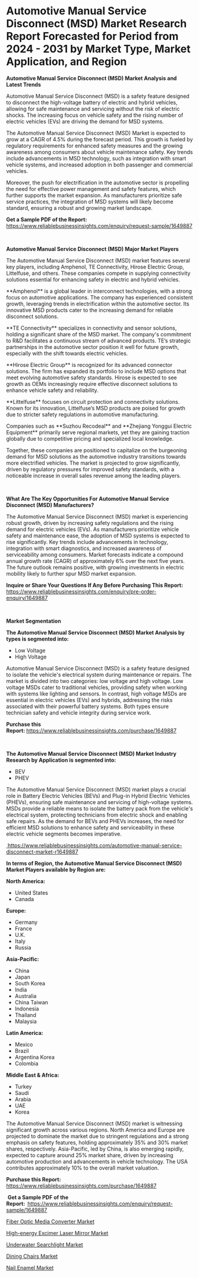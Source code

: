 <p><h1>Automotive Manual Service Disconnect (MSD) Market Research Report Forecasted for Period from 2024 -  2031 by Market Type, Market Application, and Region</h1></p><p><strong>Automotive Manual Service Disconnect (MSD) Market Analysis and Latest Trends</strong></p>
<p><p>Automotive Manual Service Disconnect (MSD) is a safety feature designed to disconnect the high-voltage battery of electric and hybrid vehicles, allowing for safe maintenance and servicing without the risk of electric shocks. The increasing focus on vehicle safety and the rising number of electric vehicles (EVs) are driving the demand for MSD systems.</p><p>The Automotive Manual Service Disconnect (MSD) Market is expected to grow at a CAGR of 4.5% during the forecast period. This growth is fueled by regulatory requirements for enhanced safety measures and the growing awareness among consumers about vehicle maintenance safety. Key trends include advancements in MSD technology, such as integration with smart vehicle systems, and increased adoption in both passenger and commercial vehicles. </p><p>Moreover, the push for electrification in the automotive sector is propelling the need for effective power management and safety features, which further supports the market expansion. As manufacturers prioritize safe service practices, the integration of MSD systems will likely become standard, ensuring a robust and growing market landscape.</p></p>
<p><strong>Get a Sample PDF of the Report:&nbsp;</strong> <a href="https://www.reliablebusinessinsights.com/enquiry/request-sample/1649887?utm_campaign=96&utm_medium=2&utm_source=Github&utm_content=ia&utm_term=25092024&utm_id=automotive-manual-service-disconnect-msd">https://www.reliablebusinessinsights.com/enquiry/request-sample/1649887</a></p>
<p>&nbsp;</p>
<p><strong>Automotive Manual Service Disconnect (MSD) Major Market Players</strong></p>
<p><p>The Automotive Manual Service Disconnect (MSD) market features several key players, including Amphenol, TE Connectivity, Hirose Electric Group, Littelfuse, and others. These companies compete in supplying connectivity solutions essential for enhancing safety in electric and hybrid vehicles.</p><p>**Amphenol** is a global leader in interconnect technologies, with a strong focus on automotive applications. The company has experienced consistent growth, leveraging trends in electrification within the automotive sector. Its innovative MSD products cater to the increasing demand for reliable disconnect solutions.</p><p>**TE Connectivity** specializes in connectivity and sensor solutions, holding a significant share of the MSD market. The company's commitment to R&D facilitates a continuous stream of advanced products. TE’s strategic partnerships in the automotive sector position it well for future growth, especially with the shift towards electric vehicles.</p><p>**Hirose Electric Group** is recognized for its advanced connector solutions. The firm has expanded its portfolio to include MSD options that meet evolving automotive safety standards. Hirose is expected to see growth as OEMs increasingly require effective disconnect solutions to enhance vehicle safety and reliability.</p><p>**Littelfuse** focuses on circuit protection and connectivity solutions. Known for its innovation, Littelfuse’s MSD products are poised for growth due to stricter safety regulations in automotive manufacturing.</p><p>Companies such as **Suzhou Recodeal** and **Zhejiang Yonggui Electric Equipment** primarily serve regional markets, yet they are gaining traction globally due to competitive pricing and specialized local knowledge.</p><p>Together, these companies are positioned to capitalize on the burgeoning demand for MSD solutions as the automotive industry transitions towards more electrified vehicles. The market is projected to grow significantly, driven by regulatory pressures for improved safety standards, with a noticeable increase in overall sales revenue among the leading players.</p></p>
<p>&nbsp;</p>
<p><strong>What Are The Key Opportunities For Automotive Manual Service Disconnect (MSD) Manufacturers?</strong></p>
<p><p>The Automotive Manual Service Disconnect (MSD) market is experiencing robust growth, driven by increasing safety regulations and the rising demand for electric vehicles (EVs). As manufacturers prioritize vehicle safety and maintenance ease, the adoption of MSD systems is expected to rise significantly. Key trends include advancements in technology, integration with smart diagnostics, and increased awareness of serviceability among consumers. Market forecasts indicate a compound annual growth rate (CAGR) of approximately 6% over the next five years. The future outlook remains positive, with growing investments in electric mobility likely to further spur MSD market expansion.</p></p>
<p><strong>Inquire or Share Your Questions If Any Before Purchasing This Report:</strong> <a href="https://www.reliablebusinessinsights.com/enquiry/pre-order-enquiry/1649887?utm_campaign=96&utm_medium=2&utm_source=Github&utm_content=ia&utm_term=25092024&utm_id=automotive-manual-service-disconnect-msd">https://www.reliablebusinessinsights.com/enquiry/pre-order-enquiry/1649887</a></p>
<p>&nbsp;</p>
<p><strong>Market Segmentation</strong></p>
<p><strong>The Automotive Manual Service Disconnect (MSD) Market Analysis by types is segmented into:</strong></p>
<p><ul><li>Low Voltage</li><li>High Voltage</li></ul></p>
<p><p>Automotive Manual Service Disconnect (MSD) is a safety feature designed to isolate the vehicle's electrical system during maintenance or repairs. The market is divided into two categories: low voltage and high voltage. Low voltage MSDs cater to traditional vehicles, providing safety when working with systems like lighting and sensors. In contrast, high voltage MSDs are essential in electric vehicles (EVs) and hybrids, addressing the risks associated with their powerful battery systems. Both types ensure technician safety and vehicle integrity during service work.</p></p>
<p><strong>Purchase this Report:&nbsp;</strong><a href="https://www.reliablebusinessinsights.com/purchase/1649887?utm_campaign=96&utm_medium=2&utm_source=Github&utm_content=ia&utm_term=25092024&utm_id=automotive-manual-service-disconnect-msd">https://www.reliablebusinessinsights.com/purchase/1649887</a></p>
<p>&nbsp;</p>
<p><strong>The Automotive Manual Service Disconnect (MSD) Market Industry Research by Application is segmented into:</strong></p>
<p><ul><li>BEV</li><li>PHEV</li></ul></p>
<p><p>The Automotive Manual Service Disconnect (MSD) market plays a crucial role in Battery Electric Vehicles (BEVs) and Plug-in Hybrid Electric Vehicles (PHEVs), ensuring safe maintenance and servicing of high-voltage systems. MSDs provide a reliable means to isolate the battery pack from the vehicle's electrical system, protecting technicians from electric shock and enabling safe repairs. As the demand for BEVs and PHEVs increases, the need for efficient MSD solutions to enhance safety and serviceability in these electric vehicle segments becomes imperative.</p></p>
<p><a href="https://www.reliablebusinessinsights.com/automotive-manual-service-disconnect-market-r1649887?utm_campaign=96&utm_medium=2&utm_source=Github&utm_content=ia&utm_term=25092024&utm_id=automotive-manual-service-disconnect-msd">&nbsp;https://www.reliablebusinessinsights.com/automotive-manual-service-disconnect-market-r1649887</a></p>
<p><strong>In terms of Region, the Automotive Manual Service Disconnect (MSD) Market Players available by Region are:</strong></p>
<p>
    <p> <strong> North America: </strong>
        <ul>
            <li>United States</li>
            <li>Canada</li>
        </ul>
        </p> 
    <p> <strong> Europe: </strong>
        <ul>
            <li>Germany</li>
            <li>France</li>
            <li>U.K.</li>
            <li>Italy</li>
            <li>Russia</li>
        </ul>
        </p> 
    <p> <strong> Asia-Pacific: </strong>
        <ul>
            <li>China</li>
            <li>Japan</li>
            <li>South Korea</li>
            <li>India</li>
            <li>Australia</li>
            <li>China Taiwan</li>
            <li>Indonesia</li>
            <li>Thailand</li>
            <li>Malaysia</li>
        </ul>
        </p> 
    <p> <strong> Latin America: </strong>
        <ul>
            <li>Mexico</li>
            <li>Brazil</li>
            <li>Argentina Korea</li>
            <li>Colombia</li>
        </ul>
        </p> 
    <p> <strong> Middle East & Africa: </strong>
        <ul>
            <li>Turkey</li>
            <li>Saudi</li>
            <li>Arabia</li>
            <li>UAE</li>
            <li>Korea</li>
        </ul>
    </p>
    </p>
<p><p>The Automotive Manual Service Disconnect (MSD) market is witnessing significant growth across various regions. North America and Europe are projected to dominate the market due to stringent regulations and a strong emphasis on safety features, holding approximately 35% and 30% market shares, respectively. Asia-Pacific, led by China, is also emerging rapidly, expected to capture around 25% market share, driven by increasing automotive production and advancements in vehicle technology. The USA contributes approximately 10% to the overall market valuation.</p></p>
<p><strong>Purchase this Report: </strong><a href="https://www.reliablebusinessinsights.com/purchase/1649887?utm_campaign=96&utm_medium=2&utm_source=Github&utm_content=ia&utm_term=25092024&utm_id=automotive-manual-service-disconnect-msd">https://www.reliablebusinessinsights.com/purchase/1649887</a></p>
<p>&nbsp;<strong>Get a Sample PDF of the Report:&nbsp;&nbsp;</strong><a href="https://www.reliablebusinessinsights.com/enquiry/request-sample/1649887?utm_campaign=96&utm_medium=2&utm_source=Github&utm_content=ia&utm_term=25092024&utm_id=automotive-manual-service-disconnect-msd">https://www.reliablebusinessinsights.com/enquiry/request-sample/1649887</a></p>
<p><strong></strong></p>
<p><p><a href="https://www.linkedin.com/pulse/how-fiber-optic-media-converter-market-evolved-key-trends-hvnwf?trackingId=1y1sjW4DSHaQv%2Feb6KimLQ%3D%3D&utm_campaign=96&utm_medium=2&utm_source=Github&utm_content=ia&utm_term=25092024&utm_id=automotive-manual-service-disconnect-msd">Fiber Optic Media Converter Market</a></p><p><a href="https://github.com/LacThu1/Market-Research-Report-List-1/blob/main/high-energy-excimer-laser-mirror-market.md?utm_campaign=96&utm_medium=2&utm_source=Github&utm_content=ia&utm_term=25092024&utm_id=automotive-manual-service-disconnect-msd">High-energy Excimer Laser Mirror Market</a></p><p><a href="https://www.linkedin.com/pulse/deep-dive-underwater-searchlight-market-itstrends-segmentation-fcgic?trackingId=t038To%2B8RBislQ3%2BEVLe2A%3D%3D&utm_campaign=96&utm_medium=2&utm_source=Github&utm_content=ia&utm_term=25092024&utm_id=automotive-manual-service-disconnect-msd">Underwater Searchlight Market</a></p><p><a href="https://issuu.com/reportprime-2/docs/dining-chairs-market-size-2030.pptx_3ec26f0fc5094d?utm_campaign=96&utm_medium=2&utm_source=Github&utm_content=ia&utm_term=25092024&utm_id=automotive-manual-service-disconnect-msd">Dining Chairs Market</a></p><p><a href="https://issuu.com/reportprime-2/docs/nail-enamel-market-size-2030.pptx_402854dbef4a96?utm_campaign=96&utm_medium=2&utm_source=Github&utm_content=ia&utm_term=25092024&utm_id=automotive-manual-service-disconnect-msd">Nail Enamel Market</a></p></p>